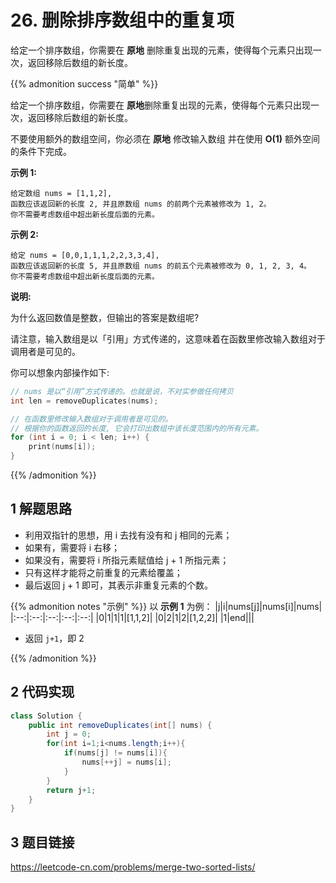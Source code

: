 # 26. 删除排序数组中的重复项



给定一个排序数组，你需要在 **原地** 删除重复出现的元素，使得每个元素只出现一次，返回移除后数组的新长度。

<!--more-->


{{% admonition success "简单" %}}

给定一个排序数组，你需要在 **原地**删除重复出现的元素，使得每个元素只出现一次，返回移除后数组的新长度。

不要使用额外的数组空间，你必须在 **原地** 修改输入数组 并在使用 **O(1)** 额外空间的条件下完成。


**示例 1:**

    给定数组 nums = [1,1,2], 
    函数应该返回新的长度 2, 并且原数组 nums 的前两个元素被修改为 1, 2。
    你不需要考虑数组中超出新长度后面的元素。


**示例 2:**


    给定 nums = [0,0,1,1,1,2,2,3,3,4],
    函数应该返回新的长度 5, 并且原数组 nums 的前五个元素被修改为 0, 1, 2, 3, 4。
    你不需要考虑数组中超出新长度后面的元素。


**说明:**

为什么返回数值是整数，但输出的答案是数组呢?

请注意，输入数组是以「引用」方式传递的，这意味着在函数里修改输入数组对于调用者是可见的。

你可以想象内部操作如下:
```C
// nums 是以“引用”方式传递的。也就是说，不对实参做任何拷贝
int len = removeDuplicates(nums);

// 在函数里修改输入数组对于调用者是可见的。
// 根据你的函数返回的长度, 它会打印出数组中该长度范围内的所有元素。
for (int i = 0; i < len; i++) {
    print(nums[i]);
}
```
{{% /admonition %}}

## 1 解题思路

* 利用双指针的思想，用 i 去找有没有和 j 相同的元素；
* 如果有，需要将 i 右移；
* 如果没有，需要将 i 所指元素赋值给 j + 1 所指元素；
* 只有这样才能将之前重复的元素给覆盖；
* 最后返回 j + 1 即可，其表示非重复元素的个数。

{{% admonition notes "示例" %}}
以 **示例 1** 为例：
|j|i|nums[j]|nums[i]|nums|
|:--:|:--:|:--:|:--:|:--:|
|0|1|1|1|[1,1,2]|
|0|2|1|2|[1,2,2]|
|1|end|||

* 返回 `j+1`，即 2

{{% /admonition %}}

## 2 代码实现

```Java
class Solution {
    public int removeDuplicates(int[] nums) {
        int j = 0;
        for(int i=1;i<nums.length;i++){
            if(nums[j] != nums[i]){
                nums[++j] = nums[i]; 
            }
        }
        return j+1;
    }
}
```

## 3 题目链接

<https://leetcode-cn.com/problems/merge-two-sorted-lists/>
